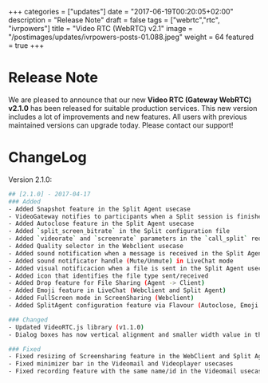 +++
categories = ["updates"]
date = "2017-06-19T00:20:05+02:00"
description = "Release Note"
draft = false
tags = ["webrtc","rtc", "ivrpowers"]
title = "Video RTC (WebRTC) v2.1"
image = "/postimages/updates/ivrpowers-posts-01.088.jpeg"
weight = 64
featured = true
+++

# Release Note

We are pleased to announce that our new **Video RTC (Gateway WebRTC) v2.1.0** has been released for suitable production services. This new version includes a lot of improvements and new features. All users with previous maintained versions can upgrade today. Please contact our support!

# ChangeLog

Version 2.1.0:
```bash
## [2.1.0] - 2017-04-17
### Added
- Added Snapshot feature in the Split Agent usecase
- VideoGateway notifies to participants when a Split session is finished
- Added Autoclose feature in the Split Agent usecase
- Added `split_screen_bitrate` in the Split configuration file
- Added `videorate` and `screenrate` parameters in the `call_split` request
- Added Quality selector in the Webclient usecase
- Added sound notification when a message is received in the Split Agent usecase
- Added sound notificator handle (Mute/Unmute) in LiveChat mode
- Added visual notificacion when a file is sent in the Split Agent usecase
- Added icon that identifies the file type sent/received
- Added Drop feature for File Sharing (Agent -> Client)
- Added Emoji feature in LiveChat (Webclient and Split Agent)
- Added FullScreen mode in ScreenSharing (Webclient)
- Added SplitAgent configuration feature via Flavour (Autoclose, Emoji...)

### Changed
- Updated VideoRTC.js library (v1.1.0)
- Dialog boxes has now vertical alignment and smaller width value in the WebClient and Split Agent

### Fixed
- Fixed resizing of Screensharing feature in the WebClient and Split Agent
- Fixed minimizer bar in the Videomail and Videoplayer usecases
- Fixed recording feature with the same name/id in the Videomail usecase
```
